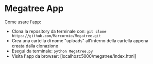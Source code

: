 # Megatree App

Come usare l'app:

- Clona la repository da terminale con: ```git clone https://github.com/Marcormio/Megatree.git```
- Crea una cartella di nome "uploads" all'interno della cartella appena creata dalla clonazione
- Esegui da terminale: ```python Megatree.py```
- Visita l'app da browser: [localhost:5000/megatree/index.html]